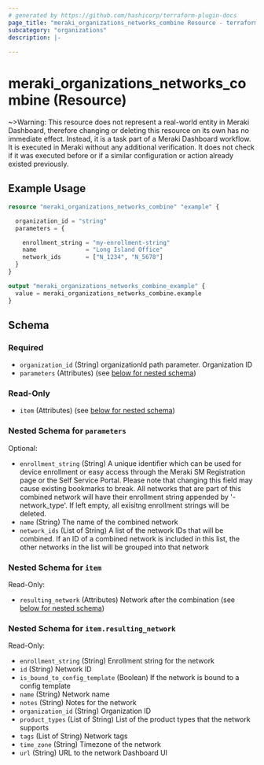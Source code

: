 ```yaml
---
# generated by https://github.com/hashicorp/terraform-plugin-docs
page_title: "meraki_organizations_networks_combine Resource - terraform-provider-meraki"
subcategory: "organizations"
description: |-
  
---
```


# meraki_organizations_networks_combine (Resource)





~>Warning: This resource does not represent a real-world entity in Meraki Dashboard, therefore changing or deleting this resource on its own has no immediate effect. Instead, it is a task part of a Meraki Dashboard workflow. It is executed in Meraki without any additional verification. It does not check if it was executed before or if a similar configuration or action 
already existed previously.


## Example Usage

```terraform
resource "meraki_organizations_networks_combine" "example" {

  organization_id = "string"
  parameters = {

    enrollment_string = "my-enrollment-string"
    name              = "Long Island Office"
    network_ids       = ["N_1234", "N_5678"]
  }
}

output "meraki_organizations_networks_combine_example" {
  value = meraki_organizations_networks_combine.example
}
```

<!-- schema generated by tfplugindocs -->
## Schema

### Required

- `organization_id` (String) organizationId path parameter. Organization ID
- `parameters` (Attributes) (see [below for nested schema](#nestedatt--parameters))

### Read-Only

- `item` (Attributes) (see [below for nested schema](#nestedatt--item))

<a id="nestedatt--parameters"></a>
### Nested Schema for `parameters`

Optional:

- `enrollment_string` (String) A unique identifier which can be used for device enrollment or easy access through the Meraki SM Registration page or the Self Service Portal. Please note that changing this field may cause existing bookmarks to break. All networks that are part of this combined network will have their enrollment string appended by '-network_type'. If left empty, all exisitng enrollment strings will be deleted.
- `name` (String) The name of the combined network
- `network_ids` (List of String) A list of the network IDs that will be combined. If an ID of a combined network is included in this list, the other networks in the list will be grouped into that network


<a id="nestedatt--item"></a>
### Nested Schema for `item`

Read-Only:

- `resulting_network` (Attributes) Network after the combination (see [below for nested schema](#nestedatt--item--resulting_network))

<a id="nestedatt--item--resulting_network"></a>
### Nested Schema for `item.resulting_network`

Read-Only:

- `enrollment_string` (String) Enrollment string for the network
- `id` (String) Network ID
- `is_bound_to_config_template` (Boolean) If the network is bound to a config template
- `name` (String) Network name
- `notes` (String) Notes for the network
- `organization_id` (String) Organization ID
- `product_types` (List of String) List of the product types that the network supports
- `tags` (List of String) Network tags
- `time_zone` (String) Timezone of the network
- `url` (String) URL to the network Dashboard UI
